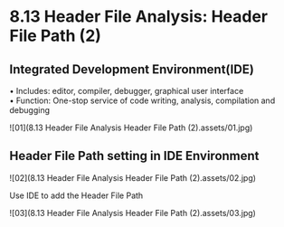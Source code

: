 # 8.13 Header File Analysis: Header File Path (2)



## Integrated Development Environment(IDE)

• Includes: editor, compiler, debugger, graphical user interface  
• Function: One-stop service of code writing, analysis, compilation and debugging

![01](8.13 Header File Analysis Header File Path (2).assets/01.jpg)

## Header File Path setting in IDE Environment

![02](8.13 Header File Analysis Header File Path (2).assets/02.jpg)

Use IDE to add the Header File Path

![03](8.13 Header File Analysis Header File Path (2).assets/03.jpg)